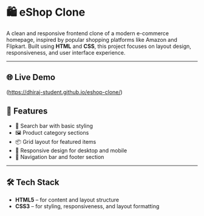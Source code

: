 # 🛍️ eShop Clone

A clean and responsive frontend clone of a modern e-commerce homepage, inspired by popular shopping platforms like Amazon and Flipkart. Built using **HTML** and **CSS**, this project focuses on layout design, responsiveness, and user interface experience.

---

## 🌐 Live Demo

(https://dhiraj-student.github.io/eshop-clone/)  

## 📌 Features

- 🔎 Search bar with basic styling
- 🖼️ Product category sections
- 📦 Grid layout for featured items
- 📱 Responsive design for desktop and mobile
- 📍 Navigation bar and footer section

---

## 🛠️ Tech Stack

- **HTML5** – for content and layout structure  
- **CSS3** – for styling, responsiveness, and layout formatting  



